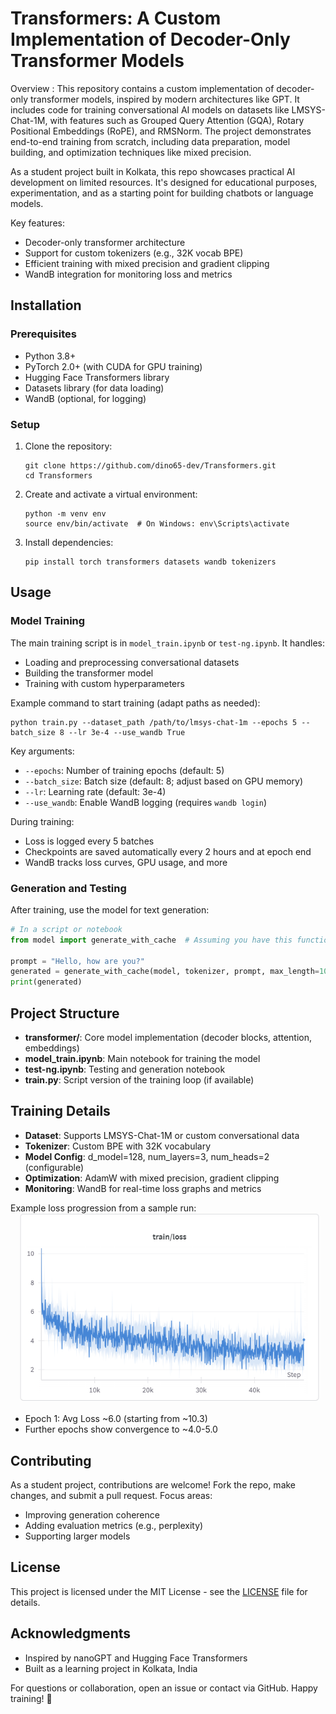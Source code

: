 # Transformers: A Custom Implementation of Decoder-Only Transformer Models

Overview :
This repository contains a custom implementation of decoder-only transformer models, inspired by modern architectures like GPT. It includes code for training conversational AI models on datasets like LMSYS-Chat-1M, with features such as Grouped Query Attention (GQA), Rotary Positional Embeddings (RoPE), and RMSNorm. The project demonstrates end-to-end training from scratch, including data preparation, model building, and optimization techniques like mixed precision.

As a student project built in Kolkata, this repo showcases practical AI development on limited resources. It's designed for educational purposes, experimentation, and as a starting point for building chatbots or language models.

Key features:
- Decoder-only transformer architecture
- Support for custom tokenizers (e.g., 32K vocab BPE)
- Efficient training with mixed precision and gradient clipping
- WandB integration for monitoring loss and metrics

## Installation

### Prerequisites
- Python 3.8+
- PyTorch 2.0+ (with CUDA for GPU training)
- Hugging Face Transformers library
- Datasets library (for data loading)
- WandB (optional, for logging)

### Setup
1. Clone the repository:
   ```
   git clone https://github.com/dino65-dev/Transformers.git
   cd Transformers
   ```

2. Create and activate a virtual environment:
   ```
   python -m venv env
   source env/bin/activate  # On Windows: env\Scripts\activate
   ```

3. Install dependencies:
   ```
   pip install torch transformers datasets wandb tokenizers
   ```

## Usage

### Model Training
The main training script is in `model_train.ipynb` or `test-ng.ipynb`. It handles:
- Loading and preprocessing conversational datasets
- Building the transformer model
- Training with custom hyperparameters

Example command to start training (adapt paths as needed):
```
python train.py --dataset_path /path/to/lmsys-chat-1m --epochs 5 --batch_size 8 --lr 3e-4 --use_wandb True
```

Key arguments:
- `--epochs`: Number of training epochs (default: 5)
- `--batch_size`: Batch size (default: 8; adjust based on GPU memory)
- `--lr`: Learning rate (default: 3e-4)
- `--use_wandb`: Enable WandB logging (requires `wandb login`)

During training:
- Loss is logged every 5 batches
- Checkpoints are saved automatically every 2 hours and at epoch end
- WandB tracks loss curves, GPU usage, and more

### Generation and Testing
After training, use the model for text generation:
```python
# In a script or notebook
from model import generate_with_cache  # Assuming you have this function

prompt = "Hello, how are you?"
generated = generate_with_cache(model, tokenizer, prompt, max_length=100)
print(generated)
```

## Project Structure
- **transformer/**: Core model implementation (decoder blocks, attention, embeddings)
- **model_train.ipynb**: Main notebook for training the model
- **test-ng.ipynb**: Testing and generation notebook
- **train.py**: Script version of the training loop (if available)

## Training Details
- **Dataset**: Supports LMSYS-Chat-1M or custom conversational data
- **Tokenizer**: Custom BPE with 32K vocabulary
- **Model Config**: d_model=128, num_layers=3, num_heads=2 (configurable)
- **Optimization**: AdamW with mixed precision, gradient clipping
- **Monitoring**: WandB for real-time loss graphs and metrics

Example loss progression from a sample run:
![](https://github.com/dino65-dev/Transformers/blob/main/Screenshot%202025-08-01%20214849.png)
- Epoch 1: Avg Loss ~6.0 (starting from ~10.3)
- Further epochs show convergence to ~4.0-5.0

## Contributing
As a student project, contributions are welcome! Fork the repo, make changes, and submit a pull request. Focus areas:
- Improving generation coherence
- Adding evaluation metrics (e.g., perplexity)
- Supporting larger models

## License
This project is licensed under the MIT License - see the [LICENSE](LICENSE) file for details.

## Acknowledgments
- Inspired by nanoGPT and Hugging Face Transformers
- Built as a learning project in Kolkata, India

For questions or collaboration, open an issue or contact via GitHub. Happy training! 🚀
